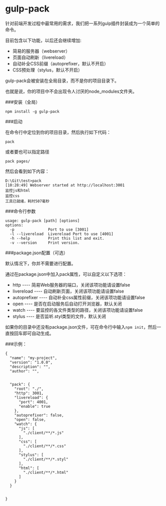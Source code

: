 # gulp-pack

针对前端开发过程中最常用的需求，我们把一系列gulp插件封装成为一个简单的命令。

目前包含以下功能，以后还会继续增加:

* 简易的服务器（webserver）
* 页面自动刷新（livereload）
* 自动补全CSS前缀（autoprefixer，默认不开启）
* CSS预处理（stylus，默认不开启）

gulp-pack会被安装在全局目录，而不是你的项目目录下。

也就是说，你的项目中不会出现令人讨厌的node_modules文件夹。


###安装（全局）

```
npm install -g gulp-pack
```


###启动

在命令行中定位到你的项目目录，然后执行如下代码：

```
pack
```

或者要也可以指定路径

```
pack pages/
```

然后会看到如下内容：
```
D:\Git\test>pack
[10:28:49] Webserver started at http://localhost:3001
监控js和html
监控css
工具已就绪，耗时507毫秒
```

###命令行参数

```
usage: gulp-pack [path] [options]
options:
  -p               Port to use [3001]
  -l --livereload  Livereload Port to use [4001]
  -h --help        Print this list and exit.
  -v --version     Print version.
```

###package.json配置（可选）

默认情况下，你并不需要进行配置。

通过在package.json中加入pack属性，可以自定义以下选项：

* http          ---- 简易Web服务器的端口，关闭该项功能请设置false
* livereload    ---- 自动刷新页面，关闭该项功能请设置false
* autoprefixer  ---- 自动补全css属性前缀，关闭该项功能请设置false
* open          ---- 是否在启动服务后自动打开浏览器，默认关闭
* watch         ---- 要监控的各文件类型的路径，关闭该项功能请设置false
* stylus        ---- 是否监听.styl类型的文件，默认关闭

如果你的目录中还没有package.json文件，可在命令行中输入`npm init`，然后一直按回车即可自动生成。

###示例：

```
{
  "name": "my-project",
  "version": "1.0.0",
  "description": "",
  "author": "",


  "pack": {
    "root": "./",
    "http": 3001,
    "livereload": {
      "port": 4001,
      "enable": true
    },
    "autoprefixer": false,
    "open": false,
    "watch": {
      "js": [
        "./client/**/*.js"
      ],
      "css": [
        "./client/**/*.css"
      ],
      "stylus": [
        "./client/**/*.styl"
      ],
      "html": [
        "./client/**/*.html"
      ]
    }
  }


}
```
